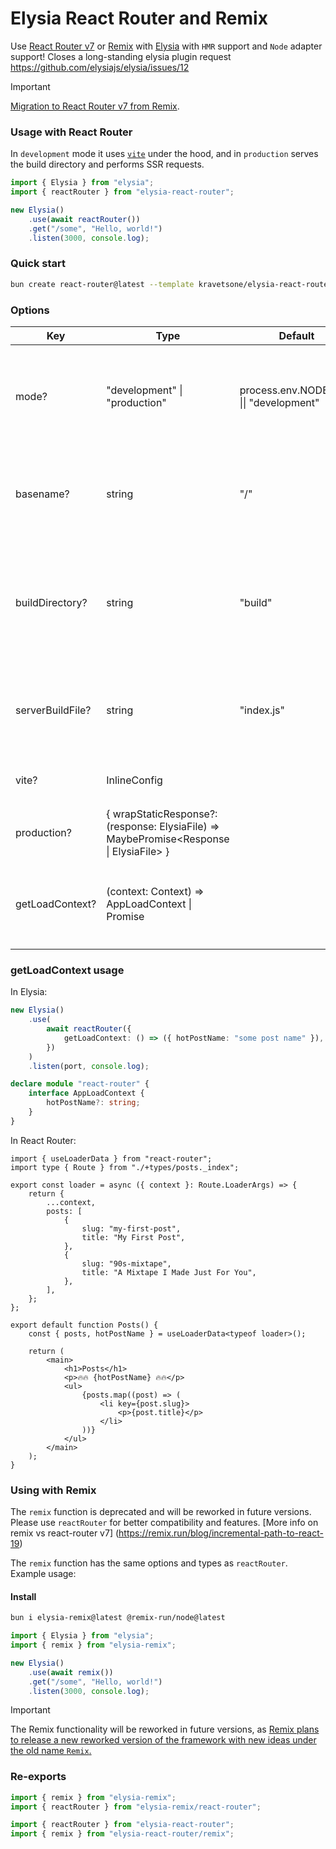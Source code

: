 # Elysia React Router and Remix

Use [React Router v7](https://reactrouter.com/home) or [Remix](https://remix.run/) with [Elysia](https://elysiajs.com/) with `HMR` support and `Node` adapter support! Closes a long-standing elysia plugin request https://github.com/elysiajs/elysia/issues/12

> [!IMPORTANT]
>
> [Migration to React Router v7 from Remix](https://reactrouter.com/upgrading/remix).

### Usage with React Router

In `development` mode it uses [`vite`](https://vitejs.dev/guide/api-javascript.html) under the hood, and in `production` serves the build directory and performs SSR requests.

```ts
import { Elysia } from "elysia";
import { reactRouter } from "elysia-react-router";

new Elysia()
    .use(await reactRouter())
    .get("/some", "Hello, world!")
    .listen(3000, console.log);
```

### Quick start

```bash
bun create react-router@latest --template kravetsone/elysia-react-router/example
```

### Options

| Key              | Type                                                                                    | Default                                 | Description                                                                                                           |
| ---------------- | --------------------------------------------------------------------------------------- | --------------------------------------- | --------------------------------------------------------------------------------------------------------------------- |
| mode?            | "development" \| "production"                                                           | process.env.NODE_ENV \|\| "development" | In `development` mode it starts `vite`, and in `production` it just serves static and performs SSR requests.          |
| basename?        | string                                                                                  | "/"                                     | The base path for the application. This should match the `basename` in your `vite` config.                            |
| buildDirectory?  | string                                                                                  | "build"                                 | The directory where the application is built. This should match the `buildDirectory` directory in your `vite` config. |
| serverBuildFile? | string                                                                                  | "index.js"                              | The server output filename. This should match the `serverBuildFile` filename in your `vite` config.                   |
| vite?            | InlineConfig                                                                            |                                         | Configure `vite` server in `development` mode.                                                                        |
| production?      | { wrapStaticResponse?: (response: ElysiaFile) => MaybePromise<Response \| ElysiaFile> } |                                         | Configure `production` mode options.                                                                                  |
| getLoadContext?  | (context: Context) => AppLoadContext \| Promise<AppLoadContext>                         |                                         | A function that returns the value to use as `context` in route `loader` and `action` functions.                       |

### getLoadContext usage

In Elysia:

<!-- https://reactrouter.com/upgrading/remix#9-update-types-for-apploadcontext -->

```ts
new Elysia()
    .use(
        await reactRouter({
            getLoadContext: () => ({ hotPostName: "some post name" }),
        })
    )
    .listen(port, console.log);

declare module "react-router" {
    interface AppLoadContext {
        hotPostName?: string;
    }
}
```

In React Router:

```tsx
import { useLoaderData } from "react-router";
import type { Route } from "./+types/posts._index";

export const loader = async ({ context }: Route.LoaderArgs) => {
    return {
        ...context,
        posts: [
            {
                slug: "my-first-post",
                title: "My First Post",
            },
            {
                slug: "90s-mixtape",
                title: "A Mixtape I Made Just For You",
            },
        ],
    };
};

export default function Posts() {
    const { posts, hotPostName } = useLoaderData<typeof loader>();

    return (
        <main>
            <h1>Posts</h1>
            <p>🔥🔥 {hotPostName} 🔥🔥</p>
            <ul>
                {posts.map((post) => (
                    <li key={post.slug}>
                        <p>{post.title}</p>
                    </li>
                ))}
            </ul>
        </main>
    );
}
```

### Using with Remix

The `remix` function is deprecated and will be reworked in future versions. Please use `reactRouter` for better compatibility and features. [More info on remix vs react-router v7]
(https://remix.run/blog/incremental-path-to-react-19)

The `remix` function has the same options and types as `reactRouter`. Example usage:

#### Install

```bash
bun i elysia-remix@latest @remix-run/node@latest
```

```ts
import { Elysia } from "elysia";
import { remix } from "elysia-remix";

new Elysia()
    .use(await remix())
    .get("/some", "Hello, world!")
    .listen(3000, console.log);
```

> [!IMPORTANT]
> The Remix functionality will be reworked in future versions, as [Remix plans to release a new reworked version of the framework with new ideas under the old name `Remix`.](https://remix.run/blog/incremental-path-to-react-19)

### Re-exports

```ts
import { remix } from "elysia-remix";
import { reactRouter } from "elysia-remix/react-router";
```

```ts
import { reactRouter } from "elysia-react-router";
import { remix } from "elysia-react-router/remix";
```
